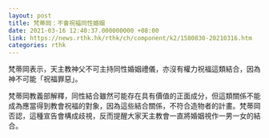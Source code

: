 ```yaml
---
layout: post
title: 梵蒂岡：不會祝福同性婚姻
date: 2021-03-16 12:40:37.000000000 +08:00
link: https://news.rthk.hk/rthk/ch/component/k2/1580830-20210316.htm
categories: rthk
---
```


梵蒂岡表示，天主教神父不可主持同性婚姻禮儀，亦沒有權力祝福這類結合，因為神不可能「祝福罪惡」。

梵蒂岡教義部解釋，同性結合雖然可能存在具有價值的正面成分，但這類關係不能成為應當得到教會祝福的對象，因為這些結合關係，不符合造物者的計畫。梵蒂岡否認，這種宣告會構成歧視，反而提醒大家天主教會一直將婚姻視作一男一女的結合。
